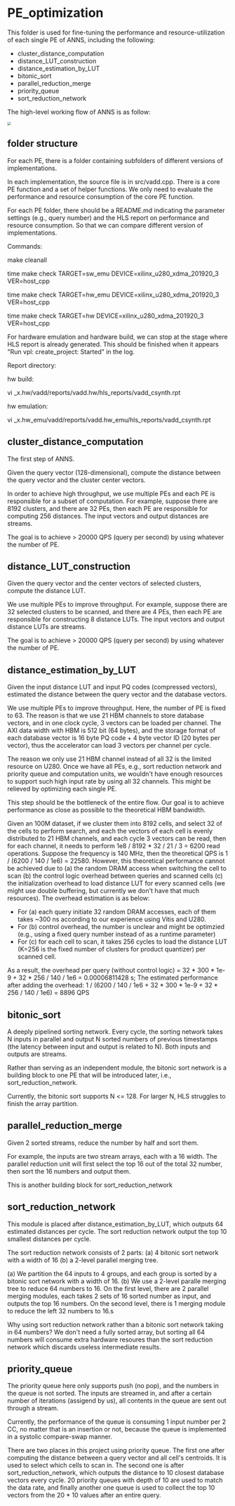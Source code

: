 # PE_optimization

This folder is used for fine-tuning the performance and resource-utilization of each single PE of ANNS, including the following:

* cluster_distance_computation
* distance_LUT_construction
* distance_estimation_by_LUT
* bitonic_sort
* parallel_reduction_merge
* priority_queue
* sort_reduction_network


The high-level working flow of ANNS is as follow:

<img src="logic_flow.png" style="zoom:50%;" />

## folder structure

For each PE, there is a folder containing subfolders of different versions of implementations.

In each implementation, the source file is in src/vadd.cpp. There is a core PE function and a set of helper functions. We only need to evaluate the performance and resource consumption of the core PE function.

For each PE folder, there should be a README.md indicating the parameter settings (e.g., query number) and the HLS report on performance and resource consumption. So that we can compare different version of implementations.

Commands: 

make cleanall

time make check TARGET=sw_emu DEVICE=xilinx_u280_xdma_201920_3 VER=host_cpp

time make check TARGET=hw_emu DEVICE=xilinx_u280_xdma_201920_3 VER=host_cpp

time make check TARGET=hw DEVICE=xilinx_u280_xdma_201920_3 VER=host_cpp

For hardware emulation and hardware build, we can stop at the stage where HLS report is already generated. This should be finished when it appears "Run vpl: create_project: Started" in the log.

Report directory:

hw build:

vi _x.hw/vadd/reports/vadd.hw/hls_reports/vadd_csynth.rpt

hw emulation:

vi _x.hw_emu/vadd/reports/vadd.hw_emu/hls_reports/vadd_csynth.rpt 

## cluster_distance_computation

The first step of ANNS.

Given the query vector (128-dimensional), compute the distance between the query vector and the cluster center vectors. 

In order to achieve high throughput, we use multiple PEs and each PE is responsible for a subset of computation. For example, suppose there are 8192 clusters, and there are 32 PEs, then each PE are responsible for computing 256 distances. The input vectors and output distances are streams.

The goal is to achieve > 20000 QPS (query per second) by using whatever the number of PE.

## distance_LUT_construction

Given the query vector and the center vectors of selected clusters, compute the distance LUT.

We use multiple PEs to improve throughput. For example, suppose there are 32 selected clusters to be scanned, and there are 4 PEs, then each PE are responsible for constructing 8 distance LUTs. The input vectors and output distance LUTs are streams.

The goal is to achieve > 20000 QPS (query per second) by using whatever the number of PE.

## distance_estimation_by_LUT

Given the input distance LUT and input PQ codes (compressed vectors), estimated the distance between the query vector and the database vectors.

We use multiple PEs to improve throughput. Here, the number of PE is fixed to 63. The reason is that we use 21 HBM channels to store database vectors, and in one clock cycle, 3 vectors can be loaded per channel. The AXI data width with HBM is 512 bit (64 bytes), and the storage format of each database vector is 16 byte PQ code + 4 byte vector ID (20 bytes per vector), thus the accelerator can load 3 vectors per channel per cycle. 

The reason we only use 21 HBM channel instead of all 32 is the limited resource on U280. Once we have all PEs, e.g., sort reduction network and priority queue and computation units, we wouldn't have enough resources to support such high input rate by using all 32 channels. This might be relieved by optimizing each single PE. 

This step should be the bottleneck of the entire flow. Our goal is to achieve performance as close as possible to the theoretical HBM bandwidth. 

Given an 100M dataset, if we cluster them into 8192 cells, and select 32 of the cells to perform search, and each the vectors of each cell is evenly distributed to 21 HBM channels, and each cycle 3 vectors can be read, then for each channel, it needs to perform 1e8 / 8192 * 32 / 21 / 3 = 6200 read operations. Suppose the frequency is 140 MHz, then the theoretical QPS is 1 / (6200 / 140 / 1e6) = 22580. However, this theoretical performance cannot be achieved due to (a) the random DRAM access when switching the cell to scan (b) the control logic overhead between queries and scanned cells (c) the initialization overhead to load distance LUT for every scanned cells (we might use double buffering, but currently we don't have that much resources). The overhead estimation is as below:
* For (a) each query initiate 32 random DRAM accesses, each of them takes ~300 ns according to our experience using Vitis and U280.
* For (b) control overhead, the number is unclear and might be optimzied (e.g., using a fixed query number instead of as a runtime parameter)
* For (c) for each cell to scan, it takes 256 cycles to load the distance LUT (K=256 is the fixed number of clusters for product quantizer) per scanned cell. 

As a result, the overhead per query (without control logic) = 32 * 300 * 1e-9 + 32 * 256 / 140 / 1e6 = 0.00006811428 s; 
The estimated performance after adding the overhead: 1 / (6200 / 140 / 1e6 + 32 * 300 * 1e-9 + 32 * 256 / 140 / 1e6) = 8896 QPS

## bitonic_sort

A deeply pipelined sorting network. Every cycle, the sorting network takes N inputs in parallel and output N sorted numbers of previous timestamps (the latency between input and output is related to N). Both inputs and outputs are streams.

Rather than serving as an independent module, the bitonic sort network is a building block to one PE that will be introduced later, i.e., sort_reduction_network.

Currently, the bitonic sort supports N <= 128. For larger N, HLS struggles to finish the array partition.

## parallel_reduction_merge

Given 2 sorted streams, reduce the number by half and sort them. 

For example, the inputs are two stream arrays, each with a 16 width. The parallel reduction unit will first select the top 16 out of the total 32 number, then sort the 16 numbers and output them.

This is another building block for sort_reduction_network

## sort_reduction_network

This module is placed after distance_estimation_by_LUT, which outputs 64 estimated distances per cycle. The sort reduction network output the top 10 smallest distances per cycle. 

The sort reduction network consists of 2 parts: (a) 4 bitonic sort network with a width of 16 (b) a 2-level parallel merging tree.

(a) We partition the 64 inputs to 4 groups, and each group is sorted by a bitonic sort network with a width of 16.
(b) We use a 2-level paralle merging tree to reduce 64 numbers to 16. On the first level, there are 2 parallel merging modules, each takes 2 sets of 16 sorted number as input, and outputs the top 16 numbers. On the second level, there is 1 merging module to reduce the left 32 numbers to 16.s

Why using sort reduction network rather than a bitonic sort network taking in 64 numbers? We don't need a fully sorted array, but sorting all 64 numbers will consume extra hardware resoures than the sort reduction network which discards useless intermediate results.

## priority_queue

The priority queue here only supports push (no pop), and the numbers in the queue is not sorted. The inputs are streamed in, and after a certain number of iterations (assigend by us), all contents in the queue are sent out through a stream.

Currently, the performance of the queue is consuming 1 input number per 2 CC, no matter that is an insertion or not, because the queue is implemented in a systolic compare-swap manner.

There are two places in this project using priority queue. The first one after computing the distance between a query vector and all cell's centroids. It is used to select which cells to scan in. The second one is after sort_reduction_network, which outputs the distance to 10 closest database vectors every cycle. 20 priority queues with depth of 10 are used to match the data rate, and finally another one queue is used to collect the top 10 vectors from the 20 * 10 values after an entire query.
